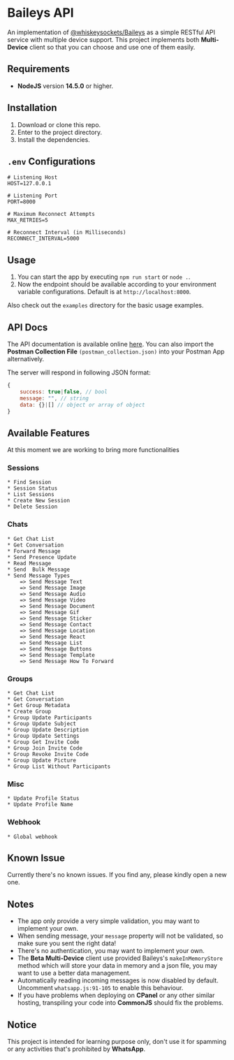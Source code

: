 # Baileys API

An implementation of [@whiskeysockets/Baileys](https://github.com/whiskeysockets/Baileys) as a simple RESTful API service with multiple device support. This project implements both **Multi-Device** client so that you can choose and use one of them easily.

## Requirements

-   **NodeJS** version **14.5.0** or higher.

## Installation

1. Download or clone this repo.
2. Enter to the project directory.
3. Install the dependencies.

## `.env` Configurations

```env
# Listening Host
HOST=127.0.0.1

# Listening Port
PORT=8000

# Maximum Reconnect Attempts
MAX_RETRIES=5

# Reconnect Interval (in Milliseconds)
RECONNECT_INTERVAL=5000
```

## Usage

1. You can start the app by executing `npm run start` or `node .`.
2. Now the endpoint should be available according to your environment variable configurations. Default is at `http://localhost:8000`.

Also check out the `examples` directory for the basic usage examples.

## API Docs

The API documentation is available online [here](https://documenter.getpostman.com/view/9471522/2s8YehTwHJ). You can also import the **Postman Collection File** `(postman_collection.json)` into your Postman App alternatively.

The server will respond in following JSON format:

```javascript
{
    success: true|false, // bool
    message: "", // string
    data: {}|[] // object or array of object
}
```

##  Available Features
At this moment we are working to bring more functionalities
### Sessions
    * Find Session
    * Session Status
    * List Sessions
	* Create New Session
	* Delete Session
### Chats
    * Get Chat List
    * Get Conversation
    * Forward Message
    * Send Presence Update
    * Read Message
    * Send  Bulk Message
    * Send Message Types
        => Send Message Text
        => Send Message Image
        => Send Message Audio
        => Send Message Video
        => Send Message Document
        => Send Message Gif
        => Send Message Sticker
        => Send Message Contact
        => Send Message Location
        => Send Message React
        => Send Message List
        => Send Message Buttons
        => Send Message Template
        => Send Message How To Forward
### Groups
    * Get Chat List
    * Get Conversation
    * Get Group Metadata
    * Create Group
    * Group Update Participants
    * Group Update Subject
    * Group Update Description
    * Group Update Settings
    * Group Get Invite Code
    * Group Join Invite Code
    * Group Revoke Invite Code
    * Group Update Picture
    * Group List Without Participants
### Misc
    * Update Profile Status
    * Update Profile Name

### Webhook
    * Global webhook
    
## Known Issue

Currently there's no known issues. If you find any, please kindly open a new one.

## Notes

-   The app only provide a very simple validation, you may want to implement your own.
-   When sending message, your `message` property will not be validated, so make sure you sent the right data!
-   There's no authentication, you may want to implement your own.
-   The **Beta Multi-Device** client use provided Baileys's `makeInMemoryStore` method which will store your data in memory and a json file, you may want to use a better data management.
-   Automatically reading incoming messages is now disabled by default. Uncomment `whatsapp.js:91-105` to enable this behaviour.
-   If you have problems when deploying on **CPanel** or any other similar hosting, transpiling your code into **CommonJS** should fix the problems.

## Notice

This project is intended for learning purpose only, don't use it for spamming or any activities that's prohibited by **WhatsApp**.
